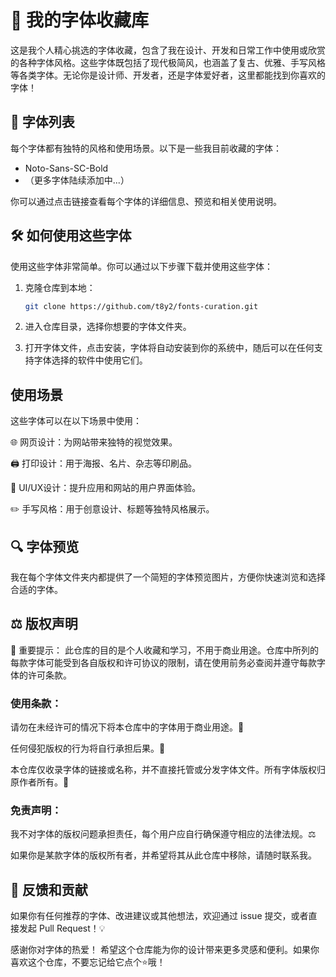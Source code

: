 # 🎨 我的字体收藏库

这是我个人精心挑选的字体收藏，包含了我在设计、开发和日常工作中使用或欣赏的各种字体风格。这些字体既包括了现代极简风，也涵盖了复古、优雅、手写风格等各类字体。无论你是设计师、开发者，还是字体爱好者，这里都能找到你喜欢的字体！

## 📜 字体列表

每个字体都有独特的风格和使用场景。以下是一些我目前收藏的字体：

- Noto-Sans-SC-Bold
- （更多字体陆续添加中...）

你可以通过点击链接查看每个字体的详细信息、预览和相关使用说明。

## 🛠️ 如何使用这些字体

使用这些字体非常简单。你可以通过以下步骤下载并使用这些字体：

1. 克隆仓库到本地：
   ```bash
   git clone https://github.com/t8y2/fonts-curation.git
   ```
   
2. 进入仓库目录，选择你想要的字体文件夹。

3. 打开字体文件，点击安装，字体将自动安装到你的系统中，随后可以在任何支持字体选择的软件中使用它们。

## 使用场景

这些字体可以在以下场景中使用：

🌐 网页设计：为网站带来独特的视觉效果。

🖨️ 打印设计：用于海报、名片、杂志等印刷品。

🎨 UI/UX设计：提升应用和网站的用户界面体验。

✏️ 手写风格：用于创意设计、标题等独特风格展示。

## 🔍 字体预览

我在每个字体文件夹内都提供了一个简短的字体预览图片，方便你快速浏览和选择合适的字体。

## ⚖️ 版权声明
📢 重要提示： 此仓库的目的是个人收藏和学习，不用于商业用途。仓库中所列的每款字体可能受到各自版权和许可协议的限制，请在使用前务必查阅并遵守每款字体的许可条款。

### 使用条款：

请勿在未经许可的情况下将本仓库中的字体用于商业用途。💼

任何侵犯版权的行为将自行承担后果。📄

本仓库仅收录字体的链接或名称，并不直接托管或分发字体文件。所有字体版权归原作者所有。📜

### 免责声明：

我不对字体的版权问题承担责任，每个用户应自行确保遵守相应的法律法规。⚖️

如果你是某款字体的版权所有者，并希望将其从此仓库中移除，请随时联系我。

## 💬 反馈和贡献

如果你有任何推荐的字体、改进建议或其他想法，欢迎通过 issue 提交，或者直接发起 Pull Request！💡

感谢你对字体的热爱！ 希望这个仓库能为你的设计带来更多灵感和便利。如果你喜欢这个仓库，不要忘记给它点个⭐哦！
